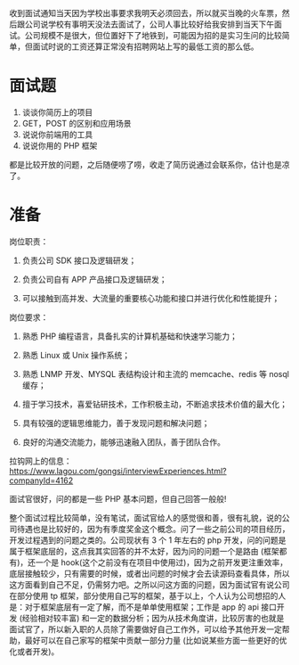 收到面试通知当天因为学校出事要求我明天必须回去，所以就买当晚的火车票，然后跟公司说学校有事明天没法去面试了，公司人事比较好给我安排到当天下午面试。公司规模不是很大，但位置好下了地铁到，可能因为招的是实习生问的比较简单，但面试时说的工资还算正常没有招聘网站上写的最低工资的那么低。

# 面试题

1.  谈谈你简历上的项目
2.  GET，POST 的区别和应用场景
3.  说说你前端用的工具
4.  说说你用的 PHP 框架

都是比较开放的问题，之后随便唠了唠，收走了简历说通过会联系你，估计也是凉了。

# 准备

岗位职责：

1.  负责公司 SDK 接口及逻辑研发；

2.  负责公司自有 APP 产品接口及逻辑研发；

3.  可以接触到高并发、大流量的重要核心功能和接口并进行优化和性能提升；

岗位要求：

1.  熟悉 PHP 编程语言，具备扎实的计算机基础和快速学习能力；

2.  熟悉 Linux 或 Unix 操作系统；

3.  熟悉 LNMP 开发、MYSQL 表结构设计和主流的 memcache、redis 等 nosql 缓存；

4.  擅于学习技术，喜爱钻研技术，工作积极主动，不断追求技术价值的最大化；

5.  具有较强的逻辑思维能力，善于发现问题和解决问题；

6.  良好的沟通交流能力，能够迅速融入团队，善于团队合作。

拉钩网上的信息：  
<https://www.lagou.com/gongsi/interviewExperiences.html?companyId=4162>  

面试官很好，问的都是一些 PHP 基本问题，但自己回答一般般!

整个面试过程比较简单，没有笔试，面试官给人的感觉很和善，很有礼貌，说的公司待遇也是比较好的，因为有季度奖金这个概念。问了一些之前公司的项目经历，开发过程遇到的问题之类的。公司现状有 3 个 1 年左右的 php 开发，问的问题是属于框架底层的，这点我其实回答的并不太好，因为问的问题一个是路由 (框架都有)，还一个是 hook(这个之前没有在项目中使用过)，因为之前开发更注重效率，底层接触较少，只有需要的时候，或者出问题的时候才会去读源码查看具体，所以这方面看到自己不足，仍需努力吧。之所以问这方面的问题，因为面试官有说公司在部分使用 tp 框架，部分使用自己写的框架，基于以上，个人认为公司想招的人是：对于框架底层有一定了解，而不是单单使用框架；工作是 app 的 api 接口开发 (经验相对较丰富) 和一定的数据分析；因为从技术角度讲，比较厉害的也就是面试官了，所以新入职的人员除了需要做好自己工作外，可以给予其他开发一定帮助，最好可以在自己家写的框架中贡献一部分力量 (比如说某些方面一些更好的优化或者开发)。
